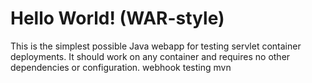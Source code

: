 Hello World! (WAR-style)
===============

This is the simplest possible Java webapp for testing servlet container deployments.  It should work on any container and requires no other dependencies or configuration.
webhook testing mvn
